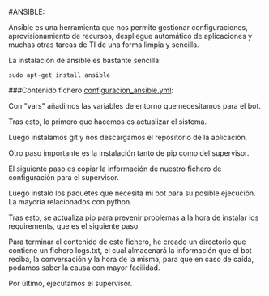 #ANSIBLE:

Ansible es una herramienta que nos permite gestionar configuraciones, aprovisionamiento de recursos, despliegue automático de aplicaciones y muchas otras tareas de TI de una forma limpia y sencilla.

La instalación de ansible es bastante sencilla:

    sudo apt-get install ansible

###Contenido fichero [configuracion_ansible.yml](https://github.com/rubenjo7/IV/blob/master/Vagrant%20y%20Ansible/configuracion_ansible.yml):

Con "vars" añadimos las variables de entorno que necesitamos para el bot.

Tras esto, lo primero que hacemos es actualizar el sistema.

Luego instalamos git y nos descargamos el repositorio de la aplicación.

Otro paso importante es la instalación tanto de pip como del supervisor.

El siguiente paso es copiar la información de nuestro fichero de configuración para el supervisor.

Luego instalo los paquetes que necesita mi bot para su posible ejecución. La mayoría relacionados con python.

Tras esto, se actualiza pip para prevenir problemas a la hora de instalar los requirements, que es el siguiente paso.

Para terminar el contenido de este fichero, he creado un directorio que contiene un fichero logs.txt, el cual almacenará la información que el bot reciba, la conversación y la hora de la misma, para que en caso de caída, podamos saber la causa con mayor facilidad.

Por último, ejecutamos el supervisor.

